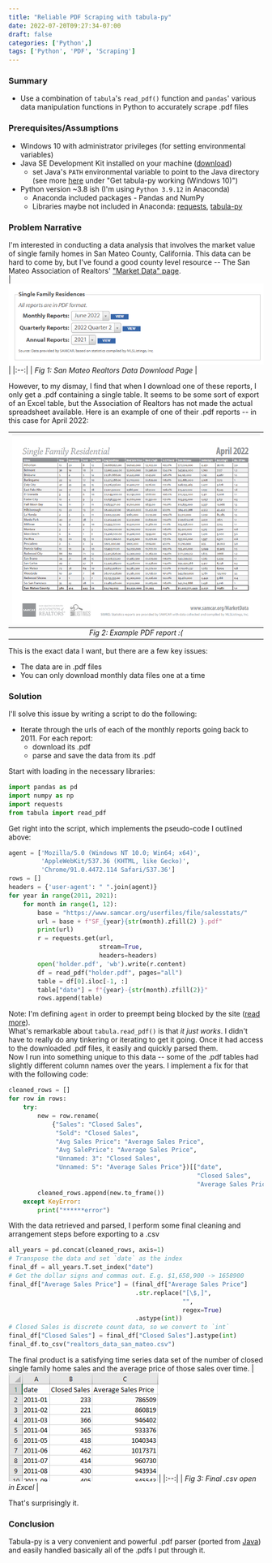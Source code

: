 ```yaml
---
title: "Reliable PDF Scraping with tabula-py"
date: 2022-07-20T09:27:34-07:00
draft: false
categories: ['Python',]
tags: ['Python', 'PDF', 'Scraping']
---
```


### Summary
- Use a combination of `tabula`'s `read_pdf()` function  and `pandas`' various data manipulation functions in Python to accurately scrape .pdf files  

### Prerequisites/Assumptions
- Windows 10 with administrator privileges (for setting environmental variables)
- Java SE Development Kit installed on your machine ([download](https://www.oracle.com/java/technologies/downloads/))
  - set Java's `PATH` environmental variable to point to the Java directory (see more [here](https://tabula-py.readthedocs.io/en/latest/getting_started.html#installation) under "Get tabula-py working (Windows 10)")  
- Python version ~3.8 ish (I'm using `Python 3.9.12` in Anaconda)
  - Anaconda included packages - Pandas and NumPy
  - Libraries maybe not included in Anaconda: [requests](https://requests.readthedocs.io/en/latest/), [tabula-py](https://github.com/chezou/tabula-py)

### Problem Narrative
I'm interested in conducting a data analysis that involves the market value of single family homes in San Mateo County, California. This data can be hard to come by, but I've found a good county level resource -- The San Mateo Association of Realtors' ["Market Data" page](https://www.samcar.org/member-resources/market-data/).  
|![downloader](images/1-smr.png)| 
|:--:| 
| *Fig 1: San Mateo Realtors Data Download Page* |  

However, to my dismay, I find that when I download one of these reports, I only get a .pdf containing a single table. It seems to be some sort of export of an Excel table, but the Association of Realtors has not made the actual spreadsheet available. Here is an example of one of their .pdf reports -- in this case for April 2022:

|![pdf](images/2-smr.png)| 
|:--:| 
| *Fig 2: Example PDF report :(* |  

This is the exact data I want, but there are a few key issues:
- The data are in .pdf files
- You can only download monthly data files one at a time
### Solution
I'll solve this issue by writing a script to do the following:
- Iterate through the urls of each of the monthly reports going back to 2011. For each report:
  - download its .pdf
  - parse and save the data from its .pdf

Start with loading in the necessary libraries:
```python
import pandas as pd
import numpy as np
import requests
from tabula import read_pdf
```
Get right into the script, which implements the pseudo-code I outlined above:
```python
agent = ['Mozilla/5.0 (Windows NT 10.0; Win64; x64)',
         'AppleWebKit/537.36 (KHTML, like Gecko)',
         'Chrome/91.0.4472.114 Safari/537.36']
rows = []
headers = {'user-agent': " ".join(agent)}
for year in range(2011, 2021):
    for month in range(1, 12):
        base = "https://www.samcar.org/userfiles/file/salesstats/"
        url = base + f"SF_{year}{str(month).zfill(2) }.pdf"
        print(url)
        r = requests.get(url,
                         stream=True,
                         headers=headers)
        open('holder.pdf', 'wb').write(r.content)
        df = read_pdf("holder.pdf", pages="all")
        table = df[0].iloc[-1, :]
        table["date"] = f"{year}-{str(month).zfill(2)}"
        rows.append(table)
```
Note: I'm defining `agent` in order to preempt being blocked by the site ([read more](https://developer.mozilla.org/en-US/docs/Glossary/User_agent)).  
What's remarkable about `tabula.read_pdf()` is that *it just works*. I didn't have to really do any tinkering or iterating to get it going. Once it had access to the downloaded .pdf files, it easily and quickly parsed them.  
Now I run into something unique to this data -- some of the .pdf tables had slightly different column names over the years. I implement a fix for that with the following code:
```python
cleaned_rows = []
for row in rows:
    try:
        new = row.rename(
            {"Sales": "Closed Sales",
             "Sold": "Closed Sales",
             "Avg Sales Price": "Average Sales Price",
             "Avg SalePrice": "Average Sales Price",
             "Unnamed: 3": "Closed Sales",
             "Unnamed: 5": "Average Sales Price"})[["date",
                                                    "Closed Sales",
                                                    "Average Sales Price"]]
        cleaned_rows.append(new.to_frame())
    except KeyError:
        print("******error")
```
With the data retrieved and parsed, I perform some final cleaning and arrangement steps before exporting to a .csv
```python
all_years = pd.concat(cleaned_rows, axis=1)
# Transpose the data and set `date` as the index
final_df = all_years.T.set_index("date")
# Get the dollar signs and commas out. E.g. $1,658,900 -> 1658900
final_df["Average Sales Price"] = (final_df["Average Sales Price"]
                                   .str.replace("[\$,]",
                                                "",
                                                regex=True)
                                   .astype(int))
# Closed Sales is discrete count data, so we convert to `int`
final_df["Closed Sales"] = final_df["Closed Sales"].astype(int)
final_df.to_csv("realtors_data_san_mateo.csv")
```
The final product is a satisfying time series data set of the number of closed single family home sales and the average price of those sales over time.
|![pdf](images/3-csv.png)| 
|:--:| 
| *Fig 3: Final .csv open in Excel* |  

That's surprisingly it.

### Conclusion
Tabula-py is a very convenient and powerful .pdf parser (ported from [Java](https://tabula.technology/)) and easily handled basically all of the .pdfs I put through it.  
  
